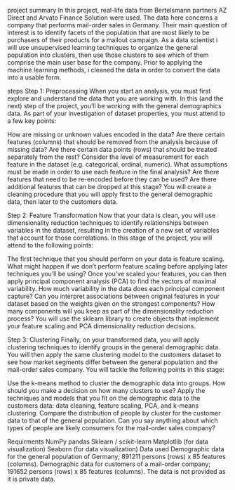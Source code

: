 project summary
In this project, real-life data from Bertelsmann partners AZ Direct and Arvato Finance Solution were used. The data here concerns a company that performs mail-order sales in Germany. Their main question of interest is to identify facets of the population that are most likely to be purchasers of their products for a mailout campaign. As a data scientist i will use unsupervised learning techniques to organize the general population into clusters, then use those clusters to see which of them comprise the main user base for the company. Prior to applying the machine learning methods, i cleaned the data in order to convert the data into a usable form.

steps
Step 1: Preprocessing
When you start an analysis, you must first explore and understand the data that you are working with. In this (and the next) step of the project, you’ll be working with the general demographics data. As part of your investigation of dataset properties, you must attend to a few key points:

How are missing or unknown values encoded in the data? Are there certain features (columns) that should be removed from the analysis because of missing data? Are there certain data points (rows) that should be treated separately from the rest? Consider the level of measurement for each feature in the dataset (e.g. categorical, ordinal, numeric). What assumptions must be made in order to use each feature in the final analysis? Are there features that need to be re-encoded before they can be used? Are there additional features that can be dropped at this stage? You will create a cleaning procedure that you will apply first to the general demographic data, then later to the customers data.

Step 2: Feature Transformation
Now that your data is clean, you will use dimensionality reduction techniques to identify relationships between variables in the dataset, resulting in the creation of a new set of variables that account for those correlations. In this stage of the project, you will attend to the following points:

The first technique that you should perform on your data is feature scaling. What might happen if we don’t perform feature scaling before applying later techniques you’ll be using? Once you’ve scaled your features, you can then apply principal component analysis (PCA) to find the vectors of maximal variability. How much variability in the data does each principal component capture? Can you interpret associations between original features in your dataset based on the weights given on the strongest components? How many components will you keep as part of the dimensionality reduction process? You will use the sklearn library to create objects that implement your feature scaling and PCA dimensionality reduction decisions.

Step 3: Clustering
Finally, on your transformed data, you will apply clustering techniques to identify groups in the general demographic data. You will then apply the same clustering model to the customers dataset to see how market segments differ between the general population and the mail-order sales company. You will tackle the following points in this stage:

Use the k-means method to cluster the demographic data into groups. How should you make a decision on how many clusters to use? Apply the techniques and models that you fit on the demographic data to the customers data: data cleaning, feature scaling, PCA, and k-means clustering. Compare the distribution of people by cluster for the customer data to that of the general population. Can you say anything about which types of people are likely consumers for the mail-order sales company?

Requirments
NumPy
pandas
Sklearn / scikit-learn
Matplotlib (for data visualization)
Seaborn (for data visualization)
Data used
Demographic data for the general population of Germany; 891211 persons (rows) x 85 features (columns). Demographic data for customers of a mail-order company; 191652 persons (rows) x 85 features (columns). The data is not provided as it is private data.
